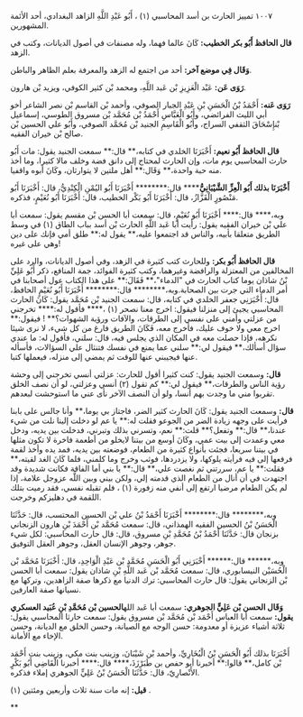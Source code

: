 ١٠٠٧ تمييز الحارث بن أسد المحاسبي (١) ، أَبُو عَبْدِ اللَّهِ الزاهد البغدادي، أحد الأئمة المشهورين.

**قال الحافظ أَبُو بكر الخطيب:** كَانَ عالما فهما، وله مصنفات في أصول الديانات، وكتب في الزهد.

**وَقَال فِي موضع آخر:** أحد من اجتمع له الزهد والمعرفة بعلم الظاهر والباطن.

**رَوَى عَن:** عَبْد الْعَزِيزِ بْن عَبد اللَّهِ، ومحمد بْن كثير الكوفي، ويزيد بْن هارون.

**رَوَى عَنه:** أَحْمَدُ بْنُ الْحَسَنِ بْنِ عَبْدِ الجبار الصوفي، وأحمد بْن القاسم بْن نصر الشاعر أخو أبي الليث الفرائضي، وأَبُو الْعَبَّاسِ أَحْمَدُ بْن مُحَمَّد بْن مسروق الطوسي، إسماعيل بْنإِسْحَاقَ الثقفي السراج، وأَبُو الْقَاسِمِ الجنيد بْن مُحَمَّد الصوفي، وأَبُو علي الحسين بْن صالح بْن خيران الفقيه.

**قال الحافظ أَبُو نعيم:** أَخْبَرَنَا الخلدي في كتابه،** قال:** سمعت الجنيد يقول: مات أَبُو حارث المحاسبي يوم مات، وإن الحارث لمحتاج إلى دانق فضة وخلف مالا كثيرا، وما أخذ منه حبة واحدة،** وَقَال:** أهل ملتين لا يتوارثان، وكَانَ أبوه واقفيا.

**أَخْبَرَنَا بذلك أَبُو الْعِزِّ الشَّيْبَانِيُّ****** قال:******** أَخْبَرَنَا أَبُو اليُمْنِ الْكِنْدِيُّ، قال: أَخْبَرَنَا أَبُو مَنْصُورٍ الْقَزَّازُ، قال: أَخْبَرَنَا أَبُو بَكْر الخطيب، قال: أَخْبَرَنَا أَبُو نُعَيْمٍ، فذكره.

وبه،**** قال:**** أَخْبَرَنَا أَبُو نُعَيْمٍ، قال: سمعت أبا الحسن بْن مقسم يقول: سمعت أبا علي بْن خيران الفقيه يقول: رأيت أبا عَبد اللَّهِ الحارث بْن أسد بباب الطاق (١) في وسط الطريق متعلقا بأبيه، والناس قد اجتمعوا عليه،** يقول له:** طلق أمي فإنك على دين وهي على غيره!

**قال الحافظ أَبُو بكر:** وللحارث كتب كثيرة في الزهد، وفي أصول الديانات، والرد على المخالفين من المعتزلة والرافضة وغيرهما، وكتب كثيرة الفوائد، جمة المنافع، ذكر أَبُو عَلِيِّ بْنُ شاذان يوما كتاب الحارث في "الدماء"،** فَقَالَ:** على هذا الكتاب عول أصحابنا في أمر الدماء التي جرت بين الصحابة.وبه،******** قال:******** أَخْبَرَنَا أَبُو نُعَيْمٍ الحافظ، قال: أَخْبَرَنِي جعفر الخلدي في كتابه، قال: سمعت الجنيد بْن مُحَمَّد يقول: كَانَ الحارث المحاسبي يجيئ إلى منزلنا فيقول: اخرج معنا نصحر (١) ،**** فأقول له:**** تخرجني من عزلتي وأمني على نفسي إلى الطرقات، والآفات ورؤية الشهوات؟** ! فيقول:** اخرج معي ولا خوف عليك، فأخرج معه، فَكَانَ الطريق فارغ من كل شيء، لا نرى شيئا نكرهه، فإذا حصلت معه في المكان الذي يجلس فيه، قال: سلني، فأقول له: ما عندي سؤال أسألك،** فيقول لي:** سلني عما يمنع في نفسك فتنثال علي السؤالات، فأسأله عنها فيجيبني عنها للوقت ثم يمضي إلى منزله، فيعملها كتبا.

**قال:** وسمعت الجنيد يقول: كنت كثيرا أقول للحارث: عزلتي أنسي تخرجني إلى وحشة رؤية الناس والطرقات،** فيقول لي:** كم تقول (٢) أنسي وعزلتي، لو أن نصف الخلق تقربوا مني ما وجدت بهم أنسا، ولو أن النصف الآخر نأى عني ما استوحشت لبعدهم.

**قال:** وسمعت الجنيد يقول: كَانَ الحارث كثير الضر، فاجتاز بي يوما،** وأنا جالس على بابنا فرأيت على وجهه زيادة الضر من الجوعو فقلت له:** يا عم لو دخلت إلينا نلت من شيء عندنا،** قال:** وتفعل؟** قلت:** نعم، وتسرني بذلك وتبرني، فدخلت بين يديه، ودخل معي وعمدت إلى بيت عمي، وكَانَ أوسع من بيتنا لايخلو من أطعمة فاخرة لا تكون مثلها في بيتنا سريعا، فجئت بأنواع كثيرة من الطعام، فوضعته بين يديه، فمد يده وأخذ لقمة فرفعها إلى فيه فرأيته يلوكها، ولا يزدردها، فوثب وخرج وما كلمني، فلما كَانَ الغد لقيته،** فقلت:** يا عم، سررتني ثم نغصت علي،** قال:** يا بني أما الفاقة فكانت شديدة وقد اجتهدت في أن أنال من الطعام الذي قدمته إلي، ولكن بيني وبين اللَّه عزوجل علامة، إذا لم يكن الطعام مرضيا ارتفع إلى أنفي منه زفورة (١) ، فلم تقبله نفسي، فقد رميت بتلك اللقمة في دهليزكم وخرجت.

وبه،******** قال:******** أَخْبَرَنَا أَحْمَدُ بْنُ علي بْن الحسين المحتسب، قال: حَدَّثَنَا الْحَسَنُ بْنُ الحسين الفقيه الهمذاني، قال: سمعت مُحَمَّد بْن أَحْمَدَ بْنِ هارون الزنجاني بزنجان قال: حَدَّثَنَا أَحْمَدُ بْنُ مُحَمَّدِ بْنِ مسروق، قال: قال حارث المحاسبي: لكل شيء جوهر، وجوهر الإنسان العقل، وجوهر العقل التوفيق.

وبه،****** قال:****** أَخْبَرَنِي أَبُو الْحَسَنِ مُحَمَّد بْن عَبْدِ الْوَاحِدِ، قال: أَخْبَرَنَا مُحَمَّد بْن الْحُسَيْن النيسابوري، قال: سمعت مُحَمَّد بْن عَبد اللَّهِ بْنِ شاذان يقول: سمعت أبا الحسن بْن الزنجاني يقول: قال حارث المحاسبي: ترك الدنيا مع ذكرها صفة الزاهدين، وتركها مع نسيانها صفة العارفين.

**وَقَال الحسن بْن عَلِيٍّ الجوهري:** سمعت أبا عَبد الله**الحسين بْن مُحَمَّدِ بْنِ عُبَيد العسكري يقول:** سمعت أبا العباس أَحْمَد بْن مُحَمَّد بْن مسروق يقول: سمعت حارثا المحاسبي يقول: ثلاثة أشياء عزيزة أو معدومة: حسن الوجه مع الصيانة، وحسن الخلق مع الديانة، وحسن الإخاء مع الأمانة.

أَخْبَرَنَا بذلك أَبُو الْحَسَنِ بْنُ الْبُخَارِيِّ، وأحمد بْن شَيْبَانَ، وزينب بنت مكي، وزينب بنت أَحْمَد بْن كامل،** قالوا:** أخبرنا أبو حفص بن طَبَرْزَذَ،**** قال:**** أخبرنا الْقَاضِي أَبُو بَكْرٍ الأَنْصارِيّ، قال: حَدَّثَنَا الْحَسَنُ بْنُ عَلِيٍّ الجوهري إملاء فذكره.

**قيل:** إنه مات سنة ثلاث وأربعين ومئتين (١) .

**